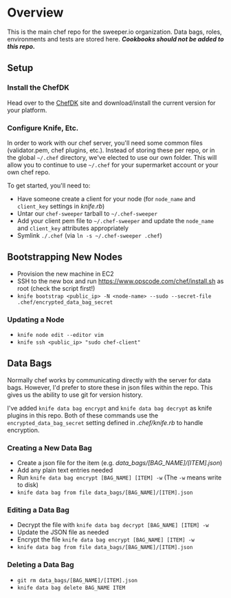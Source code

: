 # Overview

This is the main chef repo for the sweeper.io organization. Data bags, roles, environments and tests are stored here.
_**Cookbooks should not be added to this repo.**_

## Setup

### Install the ChefDK

Head over to the [ChefDK] site and download/install the current version for your platform.

### Configure Knife, Etc.

In order to work with our chef server, you'll need some common files (validator.pem, chef plugins, etc.). Instead of
storing these per repo, or in the global `~/.chef` directory, we've elected to use our own folder. This will allow you
to continue to use `~/.chef` for your supermarket account or your own chef repo.

To get started, you'll need to:

* Have someone create a client for your node (for `node_name` and `client_key` settings in _knife.rb_)
* Untar our `chef-sweeper` tarball to `~/.chef-sweeper`
* Add your client pem file to `~/.chef-sweeper` and update the `node_name` and `client_key` attributes appropriately
* Symlink `./.chef` (via `ln -s ~/.chef-sweeper .chef`)

[ChefDK]: https://downloads.chef.io/chef-dk/


## Bootstrapping New Nodes

* Provision the new machine in EC2
* SSH to the new box and run https://www.opscode.com/chef/install.sh as root (check the script first!)
* `knife bootstrap <public_ip> -N <node-name> --sudo --secret-file .chef/encrypted_data_bag_secret`

### Updating a Node

* `knife node edit --editor vim`
* `knife ssh <public_ip> "sudo chef-client"`

## Data Bags

Normally chef works by communicating directly with the server for data bags. However, I'd prefer to store these in
json files within the repo. This gives us the ability to use git for version history.

I've added `knife data bag encrypt` and `knife data bag decrypt` as knife plugins in this repo. Both of these commands
use the `encrypted_data_bag_secret` setting defined in _.chef/knife.rb_ to handle encryption.

### Creating a New Data Bag

* Create a json file for the item (e.g. _data_bags/[BAG_NAME]/[ITEM].json_)
* Add any plain text entries needed
* Run `knife data bag encrypt [BAG_NAME] [ITEM] -w` (The `-w` means write to disk)
* `knife data bag from file data_bags/[BAG_NAME]/[ITEM].json`

### Editing a Data Bag

* Decrypt the file with `knife data bag decrypt [BAG_NAME] [ITEM] -w`
* Update the JSON file as needed
* Encrypt the file `knife data bag encrypt [BAG_NAME] [ITEM] -w`
* `knife data bag from file data_bags/[BAG_NAME]/[ITEM].json`

### Deleting a Data Bag

* `git rm data_bags/[BAG_NAME]/[ITEM].json`
* `knife data bag delete BAG_NAME ITEM`

